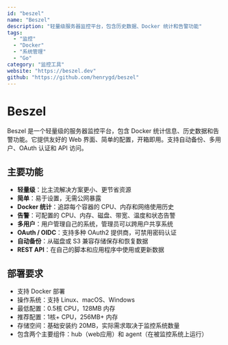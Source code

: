 ```yaml
---
id: "beszel"
name: "Beszel"
description: "轻量级服务器监控平台，包含历史数据、Docker 统计和告警功能"
tags:
  - "监控"
  - "Docker"
  - "系统管理"
  - "Go"
category: "监控工具"
website: "https://beszel.dev"
github: "https://github.com/henrygd/beszel"
---
```


# Beszel

Beszel 是一个轻量级的服务器监控平台，包含 Docker 统计信息、历史数据和告警功能。它提供友好的 Web 界面、简单的配置，开箱即用。支持自动备份、多用户、OAuth 认证和 API 访问。

## 主要功能

- **轻量级**：比主流解决方案更小、更节省资源
- **简单**：易于设置，无需公网暴露
- **Docker 统计**：追踪每个容器的 CPU、内存和网络使用历史
- **告警**：可配置的 CPU、内存、磁盘、带宽、温度和状态告警
- **多用户**：用户管理自己的系统，管理员可以跨用户共享系统
- **OAuth / OIDC**：支持多种 OAuth2 提供商，可禁用密码认证
- **自动备份**：从磁盘或 S3 兼容存储保存和恢复数据
- **REST API**：在自己的脚本和应用程序中使用或更新数据

## 部署要求

- 支持 Docker 部署
- 操作系统：支持 Linux、macOS、Windows
- 最低配置：0.5核 CPU，128MB 内存
- 推荐配置：1核+ CPU，256MB+ 内存
- 存储空间：基础安装约 20MB，实际需求取决于监控系统数量
- 包含两个主要组件：hub（web应用）和 agent（在被监控系统上运行） 